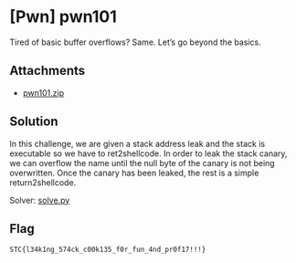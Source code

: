 # [Pwn] pwn101

Tired of basic buffer overflows? Same. Let’s go beyond the basics.

## Attachments

- [pwn101.zip](attachments/pwn101.zip)

## Solution

In this challenge, we are given a stack address leak and the stack is executable so we have to ret2shellcode.
In order to leak the stack canary, we can overflow the name until the null byte of the canary is not being overwritten. Once the canary has been leaked, the rest is a simple return2shellcode.

Solver: [solve.py](solve.py)

## Flag

```
STC{l34k1ng_574ck_c00k135_f0r_fun_4nd_pr0f17!!!}
```
